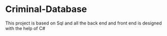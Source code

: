 # Criminal-Database
This project is based on Sql and all the back end and front end is designed with the help of C#
